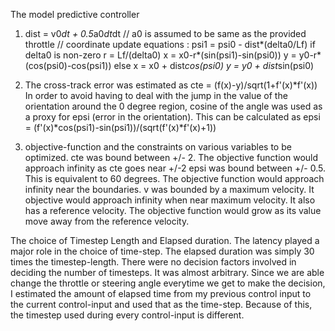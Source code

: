 The model predictive controller

1. dist = v0*dt + 0.5*a0*dt*dt
   // a0 is assumed to be same as the provided throttle
   // coordinate update equations : 
   psi1 = psi0 - dist*(delta0/Lf)
   if delta0 is non-zero
       r = Lf/(delta0)
       x = x0-r*(sin(psi1)-sin(psi0))
       y = y0-r*(cos(psi0)-cos(psi1))
   else
       x = x0 + dist*cos(psi0)
       y = y0 + dist*sin(psi0)
       
2. The cross-track error was estimated as
  cte = (f(x)-y)/sqrt(1+f'(x)*f'(x))
  In order to avoid having to deal with the jump in the value of the orientation around the 0 degree region, cosine of the angle was used as a proxy for epsi (error in the orientation). This can be calculated as 
  epsi = (f'(x)*cos(psi1)-sin(psi1))/(sqrt(f'(x)*f'(x)+1))
  
3. objective-function and the constraints on various variables to be optimized.
 cte was bound between +/- 2. The objective function would approach infinity as cte goes near +/-2
 epsi was bound between +/- 0.5. This is equivalent to 60 degrees. The objective function would approach infinity near the boundaries.
 v was bounded by a maximum velocity. It objective would approach infinity when near maximum velocity. It also has a reference velocity. The objective function would grow as its value move away from the reference velocity.
 
 
The choice of Timestep Length and Elapsed duration.
  The latency played a major role in the choice of time-step. The elapsed duration was simply 30 times the timestep-length. There were no decision factors involved in deciding the number of timesteps. It was almost arbitrary.
  Since we are able change the throttle or steering angle everytime we get to make the decision, I estimated the amount of elapsed time from my previous control input to the current control-input and used that as the time-step. Because of this, the timestep used during every control-input is different. 
